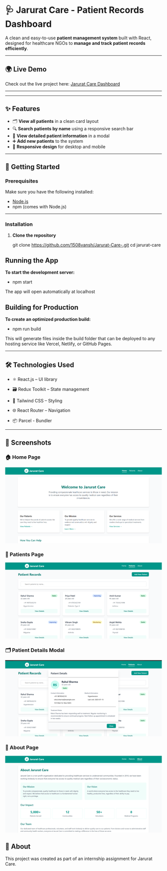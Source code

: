 # 🩺 Jarurat Care - Patient Records Dashboard

A clean and easy-to-use **patient management system** built with React, designed for healthcare NGOs to **manage and track patient records efficiently**.

---

## 🌍 Live Demo
Check out the live project here: [Jarurat Care Dashboard](https://jarurat-care-project.netlify.app/)

---

---

## ✨ Features
- 🗂 **View all patients** in a clean card layout
- 🔍 **Search patients by name** using a responsive search bar
- 📖 **View detailed patient information** in a modal
- ➕ **Add new patients** to the system
- 📱 **Responsive design** for desktop and mobile

---

## 🚀 Getting Started

### **Prerequisites**
Make sure you have the following installed:
- [Node.js](https://nodejs.org/)
- npm (comes with Node.js)

---

### **Installation**
1. **Clone the repository**  

   git clone https://github.com/1508vansh/Jarurat-Care-.git
   cd jarurat-care

## Running the App

**To start the development server:**

- npm start

The app will open automatically at localhost

## Building for Production

**To create an optimized production build:**

- npm run build

This will generate files inside the build folder that can be deployed to any hosting service like Vercel, Netlify, or GitHub Pages.

--- 

## 🛠 Technologies Used

- ⚛ React.js – UI library

- 🗃 Redux Toolkit – State management

- 🎨 Tailwind CSS – Styling

- 🌐 React Router – Navigation

- 📦 Parcel - Bundler

---

## 📸 Screenshots


### 🏠 Home Page
![Home Page](Jarurat%20Care%20Frontend/screenshots/HomePage.png)

### 🧾 Patients Page
![Patients Page](Jarurat%20Care%20Frontend/screenshots/PatientRecord.png)

### 🗂 Patient Details Modal
![Patient Details Modal](Jarurat%20Care%20Frontend/screenshots/Patient-Modal-View.png)

### 🧾 About Page
![About Page](Jarurat%20Care%20Frontend/screenshots/AboutPage.png)

## 📜 About

This project was created as part of an internship assignment for Jarurat Care.
